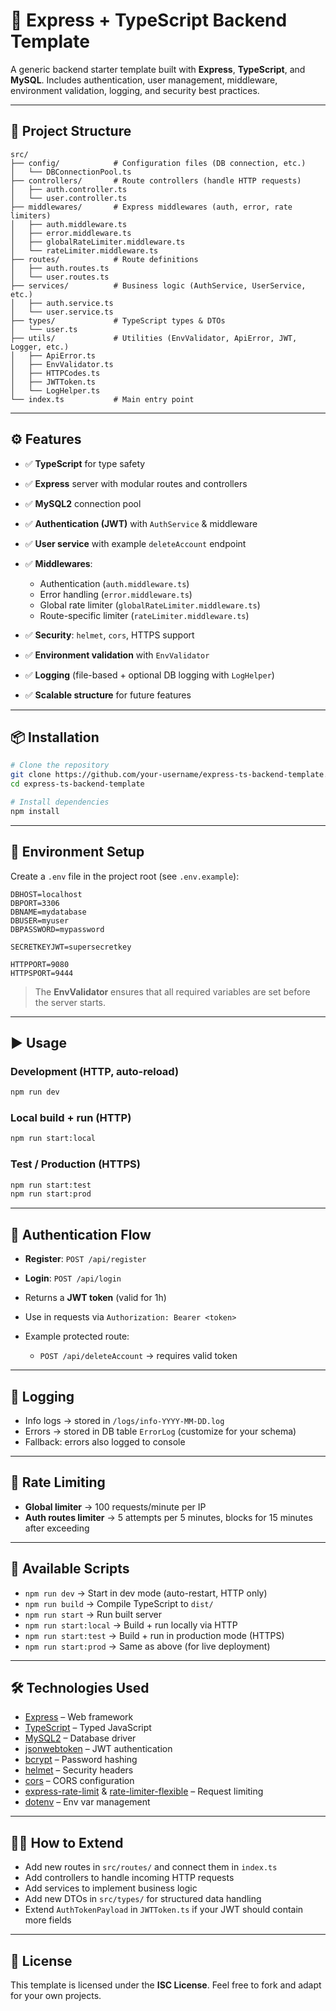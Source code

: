 # 🚀 Express + TypeScript Backend Template

A generic backend starter template built with **Express**, **TypeScript**, and **MySQL**.
Includes authentication, user management, middleware, environment validation, logging, and security best practices.

---

## 📂 Project Structure

```
src/
├── config/            # Configuration files (DB connection, etc.)
│   └── DBConnectionPool.ts
├── controllers/       # Route controllers (handle HTTP requests)
│   ├── auth.controller.ts
│   └── user.controller.ts
├── middlewares/       # Express middlewares (auth, error, rate limiters)
│   ├── auth.middleware.ts
│   ├── error.middleware.ts
│   ├── globalRateLimiter.middleware.ts
│   └── rateLimiter.middleware.ts
├── routes/            # Route definitions
│   ├── auth.routes.ts
│   └── user.routes.ts
├── services/          # Business logic (AuthService, UserService, etc.)
│   ├── auth.service.ts
│   └── user.service.ts
├── types/             # TypeScript types & DTOs
│   └── user.ts
├── utils/             # Utilities (EnvValidator, ApiError, JWT, Logger, etc.)
│   ├── ApiError.ts
│   ├── EnvValidator.ts
│   ├── HTTPCodes.ts
│   ├── JWTToken.ts
│   └── LogHelper.ts
└── index.ts           # Main entry point
```

---

## ⚙️ Features

- ✅ **TypeScript** for type safety
- ✅ **Express** server with modular routes and controllers
- ✅ **MySQL2** connection pool
- ✅ **Authentication (JWT)** with `AuthService` & middleware
- ✅ **User service** with example `deleteAccount` endpoint
- ✅ **Middlewares**:

  - Authentication (`auth.middleware.ts`)
  - Error handling (`error.middleware.ts`)
  - Global rate limiter (`globalRateLimiter.middleware.ts`)
  - Route-specific limiter (`rateLimiter.middleware.ts`)

- ✅ **Security**: `helmet`, `cors`, HTTPS support
- ✅ **Environment validation** with `EnvValidator`
- ✅ **Logging** (file-based + optional DB logging with `LogHelper`)
- ✅ **Scalable structure** for future features

---

## 📦 Installation

```bash
# Clone the repository
git clone https://github.com/your-username/express-ts-backend-template.git
cd express-ts-backend-template

# Install dependencies
npm install
```

---

## 🔧 Environment Setup

Create a `.env` file in the project root (see `.env.example`):

```env
DBHOST=localhost
DBPORT=3306
DBNAME=mydatabase
DBUSER=myuser
DBPASSWORD=mypassword

SECRETKEYJWT=supersecretkey

HTTPPORT=9080
HTTPSPORT=9444
```

> The **EnvValidator** ensures that all required variables are set before the server starts.

---

## ▶️ Usage

### Development (HTTP, auto-reload)

```bash
npm run dev
```

### Local build + run (HTTP)

```bash
npm run start:local
```

### Test / Production (HTTPS)

```bash
npm run start:test
npm run start:prod
```

---

## 🔐 Authentication Flow

- **Register**: `POST /api/register`
- **Login**: `POST /api/login`
- Returns a **JWT token** (valid for 1h)
- Use in requests via `Authorization: Bearer <token>`
- Example protected route:

  - `POST /api/deleteAccount` → requires valid token

---

## 📄 Logging

- Info logs → stored in `/logs/info-YYYY-MM-DD.log`
- Errors → stored in DB table `ErrorLog` (customize for your schema)
- Fallback: errors also logged to console

---

## 🚦 Rate Limiting

- **Global limiter** → 100 requests/minute per IP
- **Auth routes limiter** → 5 attempts per 5 minutes, blocks for 15 minutes after exceeding

---

## 📑 Available Scripts

- `npm run dev` → Start in dev mode (auto-restart, HTTP only)
- `npm run build` → Compile TypeScript to `dist/`
- `npm run start` → Run built server
- `npm run start:local` → Build + run locally via HTTP
- `npm run start:test` → Build + run in production mode (HTTPS)
- `npm run start:prod` → Same as above (for live deployment)

---

## 🛠️ Technologies Used

- [Express](https://expressjs.com/) – Web framework
- [TypeScript](https://www.typescriptlang.org/) – Typed JavaScript
- [MySQL2](https://www.npmjs.com/package/mysql2) – Database driver
- [jsonwebtoken](https://www.npmjs.com/package/jsonwebtoken) – JWT authentication
- [bcrypt](https://www.npmjs.com/package/bcrypt) – Password hashing
- [helmet](https://www.npmjs.com/package/helmet) – Security headers
- [cors](https://www.npmjs.com/package/cors) – CORS configuration
- [express-rate-limit](https://www.npmjs.com/package/express-rate-limit) & [rate-limiter-flexible](https://www.npmjs.com/package/rate-limiter-flexible) – Request limiting
- [dotenv](https://www.npmjs.com/package/dotenv) – Env var management

---

## 🧑‍💻 How to Extend

- Add new routes in `src/routes/` and connect them in `index.ts`
- Add controllers to handle incoming HTTP requests
- Add services to implement business logic
- Add new DTOs in `src/types/` for structured data handling
- Extend `AuthTokenPayload` in `JWTToken.ts` if your JWT should contain more fields

---

## 📜 License

This template is licensed under the **ISC License**.
Feel free to fork and adapt for your own projects.
